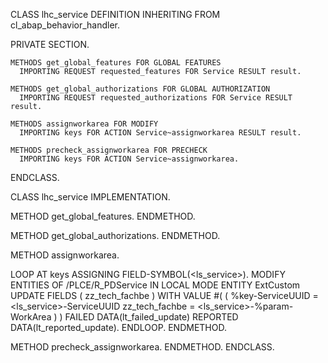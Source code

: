 CLASS lhc_service DEFINITION INHERITING FROM cl_abap_behavior_handler.

  PRIVATE SECTION.

    METHODS get_global_features FOR GLOBAL FEATURES
      IMPORTING REQUEST requested_features FOR Service RESULT result.

    METHODS get_global_authorizations FOR GLOBAL AUTHORIZATION
      IMPORTING REQUEST requested_authorizations FOR Service RESULT result.

    METHODS assignworkarea FOR MODIFY
      IMPORTING keys FOR ACTION Service~assignworkarea RESULT result.

    METHODS precheck_assignworkarea FOR PRECHECK
      IMPORTING keys FOR ACTION Service~assignworkarea.

ENDCLASS.

CLASS lhc_service IMPLEMENTATION.

  METHOD get_global_features.
  ENDMETHOD.

  METHOD get_global_authorizations.
  ENDMETHOD.

  METHOD assignworkarea.

  LOOP AT keys ASSIGNING FIELD-SYMBOL(<ls_service>).
        MODIFY ENTITIES OF /PLCE/R_PDService IN LOCAL MODE
          ENTITY ExtCustom
          UPDATE FIELDS ( zz_tech_fachbe )
          WITH VALUE #( ( %key-ServiceUUID = <ls_service>-ServiceUUID
                          zz_tech_fachbe = <ls_service>-%param-WorkArea ) )
          FAILED DATA(lt_failed_update)
          REPORTED DATA(lt_reported_update).
       ENDLOOP.
  ENDMETHOD.

  METHOD precheck_assignworkarea.
  ENDMETHOD.
ENDCLASS.
